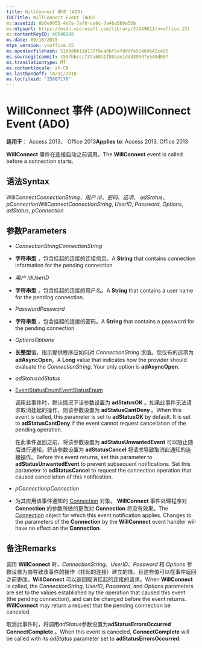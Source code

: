 ```yaml
---
title: WillConnect 事件 (ADO)
TOCTitle: WillConnect Event (ADO)
ms:assetid: 8b0e9955-4e7a-7af8-ce6c-7a4ba569a5bb
ms:mtpsurl: https://msdn.microsoft.com/library/JJ249611(v=office.15)
ms:contentKeyID: 48546208
ms.date: 09/18/2015
mtps_version: v=office.15
ms.openlocfilehash: 51d9d0b11d137fbca8bf5efdddfe51469642c405
ms.sourcegitcommit: c557bbcccf37a6011f89aae1ddd399dfe549d087
ms.translationtype: MT
ms.contentlocale: zh-CN
ms.lasthandoff: 10/31/2018
ms.locfileid: "25887170"
---
```

# <a name="willconnect-event-ado"></a><span data-ttu-id="165ef-102">WillConnect 事件 (ADO)</span><span class="sxs-lookup"><span data-stu-id="165ef-102">WillConnect Event (ADO)</span></span>


<span data-ttu-id="165ef-103">**适用于**： Access 2013、 Office 2013</span><span class="sxs-lookup"><span data-stu-id="165ef-103">**Applies to**: Access 2013, Office 2013</span></span>


<span data-ttu-id="165ef-104">**WillConnect** 事件在连接启动之前调用。</span><span class="sxs-lookup"><span data-stu-id="165ef-104">The **WillConnect** event is called before a connection starts.</span></span>

## <a name="syntax"></a><span data-ttu-id="165ef-105">语法</span><span class="sxs-lookup"><span data-stu-id="165ef-105">Syntax</span></span>

<span data-ttu-id="165ef-106">WillConnect*ConnectionString*，*用户 Id*，*密码*、*选项*、 *adStatus*、 *pConnection*</span><span class="sxs-lookup"><span data-stu-id="165ef-106">WillConnect*ConnectionString*, *UserID*, *Password*, *Options*, *adStatus*, *pConnection*</span></span>

## <a name="parameters"></a><span data-ttu-id="165ef-107">参数</span><span class="sxs-lookup"><span data-stu-id="165ef-107">Parameters</span></span>

  - <span data-ttu-id="165ef-108">*ConnectionString*</span><span class="sxs-lookup"><span data-stu-id="165ef-108">*ConnectionString*</span></span>

  - <span data-ttu-id="165ef-109">**字符串型** ，包含挂起的连接的连接信息。</span><span class="sxs-lookup"><span data-stu-id="165ef-109">A **String** that contains connection information for the pending connection.</span></span>

  - <span data-ttu-id="165ef-110">*用户 Id*</span><span class="sxs-lookup"><span data-stu-id="165ef-110">*UserID*</span></span>

  - <span data-ttu-id="165ef-111">**字符串型** ，包含挂起的连接的用户名。</span><span class="sxs-lookup"><span data-stu-id="165ef-111">A **String** that contains a user name for the pending connection.</span></span>

  - <span data-ttu-id="165ef-112">*Password*</span><span class="sxs-lookup"><span data-stu-id="165ef-112">*Password*</span></span>

  - <span data-ttu-id="165ef-113">**字符串型** ，包含挂起的连接的密码。</span><span class="sxs-lookup"><span data-stu-id="165ef-113">A **String** that contains a password for the pending connection.</span></span>

  - <span data-ttu-id="165ef-114">*Options*</span><span class="sxs-lookup"><span data-stu-id="165ef-114">*Options*</span></span>

  - <span data-ttu-id="165ef-p101">**长整型**值，指示提供程序应如何对 *ConnectionString* 求值。您仅有的选项为 **adAsyncOpen**。</span><span class="sxs-lookup"><span data-stu-id="165ef-p101">A **Long** value that indicates how the provider should evaluate the *ConnectionString*. Your only option is **adAsyncOpen**.</span></span>

  - <span data-ttu-id="165ef-117">*adStatus*</span><span class="sxs-lookup"><span data-stu-id="165ef-117">*adStatus*</span></span>

  - [<span data-ttu-id="165ef-118">EventStatusEnum</span><span class="sxs-lookup"><span data-stu-id="165ef-118">EventStatusEnum</span></span>](eventstatusenum.md)
    
    <span data-ttu-id="165ef-p102">调用此事件时，默认情况下该参数设置为 **adStatusOK** 。如果此事件无法请求取消挂起的操作，则该参数设置为 **adStatusCantDeny** 。</span><span class="sxs-lookup"><span data-stu-id="165ef-p102">When this event is called, this parameter is set to **adStatusOK** by default. It is set to **adStatusCantDeny** if the event cannot request cancellation of the pending operation.</span></span>
    
    <span data-ttu-id="165ef-p103">在此事件返回之前，将该参数设置为 **adStatusUnwantedEvent** 可以阻止随后进行通知。将该参数设置为 **adStatusCancel** 将请求导致取消此通知的连接操作。</span><span class="sxs-lookup"><span data-stu-id="165ef-p103">Before this event returns, set this parameter to **adStatusUnwantedEvent** to prevent subsequent notifications. Set this parameter to **adStatusCancel** to request the connection operation that caused cancellation of this notification.</span></span>

  - <span data-ttu-id="165ef-123">*pConnection*</span><span class="sxs-lookup"><span data-stu-id="165ef-123">*pConnection*</span></span>

  - <span data-ttu-id="165ef-p104">为其应用该事件通知的 [Connection](connection-object-ado.md) 对象。 **WillConnect** 事件处理程序对 **Connection** 的参数所做的更改对 **Connection** 将没有效果。</span><span class="sxs-lookup"><span data-stu-id="165ef-p104">The [Connection](connection-object-ado.md) object for which this event notification applies. Changes to the parameters of the **Connection** by the **WillConnect** event handler will have no effect on the **Connection**.</span></span>

## <a name="remarks"></a><span data-ttu-id="165ef-126">备注</span><span class="sxs-lookup"><span data-stu-id="165ef-126">Remarks</span></span>

<span data-ttu-id="165ef-p105">调用 **WillConnect** 时，*ConnectionString*、*UserID*、*Password* 和 *Options* 参数设置为由导致该事件的操作（挂起的连接）建立的值，且这些值可以在事件返回之前更改。**WillConnect** 可以返回取消挂起的连接的请求。</span><span class="sxs-lookup"><span data-stu-id="165ef-p105">When **WillConnect** is called, the *ConnectionString*, *UserID*, *Password*, and *Options* parameters are set to the values established by the operation that caused this event (the pending connection), and can be changed before the event returns. **WillConnect** may return a request that the pending connection be canceled.</span></span>

<span data-ttu-id="165ef-129">取消此事件时，将调用*adStatus*参数设置为**adStatusErrorsOccurred** **ConnectComplete** 。</span><span class="sxs-lookup"><span data-stu-id="165ef-129">When this event is canceled, **ConnectComplete** will be called with its *adStatus* parameter set to **adStatusErrorsOccurred**.</span></span>

